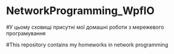 # NetworkProgramming_WpfIO

#У цьому сховищі присутні мої домашні роботи з мережевого програмування

#This repository contains my homeworks in network programming
